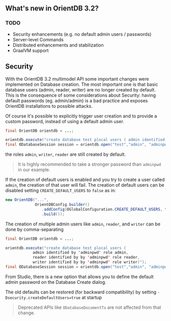 
## What's new in OrientDB 3.2?

### TODO

- Security enhancements (e.g. no default admin users / passwords)
- Server-level Commands
- Distributed enhancements and stabilization
- GraalVM support

## Security


With the OrientDB 3.2 multimodel API some important changes were implemented on Database creation.
The most important one is that basic database users (admin, reader, writer) are no longer created by default.
This is the consequence of some considerations about Security: having default passwords (eg. admin/admin) is a bad practice
and exposes OrientDB installations to possible attacks.

Of course it's possible to explicitly trigger user creation and to provide a custom password, instead of using a default admin user.
```java
final OrientDB orientdb = ...;

orientdb.execute("create database test plocal users ( admin identified by 'adminpwd' role admin)");
final ODatabaseSession session = orientdb.open("test","admin", "adminpwd");
```
the roles `admin`, `writer`, `reader` are still created by default.

> It is highly recommended to take a stronger password than `adminpwd` in our example.

If the creation of default users is enabled and you try to create a user called `admin`, the creation of that user will fail.
The creation of default users can be disabled setting `CREATE_DEFAULT_USERS` to `false` as in:
```java
new OrientDB("...",
             OrientDBConfig.builder()
                .addConfig(OGlobalConfiguration.CREATE_DEFAULT_USERS, false)
                .build());
```

The creation of multiple admin users like `admin`, `reader`, and `writer` can be done by comma-separating
```java
final OrientDB orientdb = ...;

orientdb.execute("create database test plocal users ( 
            admin identified by 'adminpwd' role admin, 
            reader identified by by 'adminpwd' role reader, 
            writer identified by by 'adminpwd' role writer)");
final ODatabaseSession session = orientdb.open("test","admin", "adminpwd");
```

From Studio, there is a new option that allows you to define the default admin password on the Database Create dialog.

The old defaults can be restored (for backward compatibility) by setting `-Dsecurity.createDefaultUsers=true` at startup

> Deprecated APIs like `ODatabaseDocumentTx` are not affected from that change.
